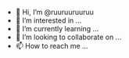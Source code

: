 - 👋 Hi, I’m @ruuruuruuruu
- 👀 I’m interested in ...
- 🌱 I’m currently learning ...
- 💞️ I’m looking to collaborate on ...
- 📫 How to reach me ...

<!---
ruuruuruuruu/ruuruuruuruu is a ✨ special ✨ repository because its `README.md` (this file) appears on your GitHub profile.
You can click the Preview link to take a look at your changes.
--->
